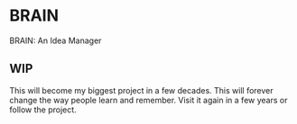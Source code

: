 # BRAIN

BRAIN: An Idea Manager

## WIP

This will become my biggest project in a few decades. This will forever change the way people learn and remember. Visit it again in a few years or follow the project.
